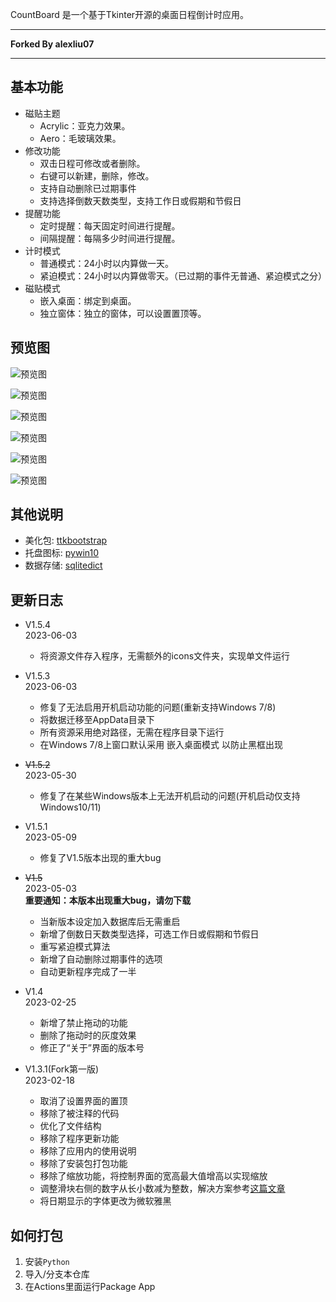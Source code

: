 CountBoard 是一个基于Tkinter开源的桌面日程倒计时应用。 
***
**Forked By alexliu07**
***
## 基本功能 


* 磁贴主题
   * Acrylic：亚克力效果。    
   * Aero：毛玻璃效果。
* 修改功能  
    * 双击日程可修改或者删除。
    * 右键可以新建，删除，修改。
    * 支持自动删除已过期事件
    * 支持选择倒数天数类型，支持工作日或假期和节假日
* 提醒功能  
    * 定时提醒：每天固定时间进行提醒。
    * 间隔提醒：每隔多少时间进行提醒。
* 计时模式
   * 普通模式：24小时以内算做一天。    
   * 紧迫模式：24小时以内算做零天。（已过期的事件无普通、紧迫模式之分）
* 磁贴模式
   * 嵌入桌面：绑定到桌面。    
   * 独立窗体：独立的窗体，可以设置置顶等。      
   
## 预览图

![预览图](screenshots/1.webp)

![预览图](screenshots/2.webp)  

![预览图](screenshots/3.webp)  

![预览图](screenshots/4.webp)

![预览图](screenshots/5.webp) 

![预览图](screenshots/6.webp) 



## 其他说明
* 美化包: [ttkbootstrap](https://github.com/israel-dryer/ttkbootstrap)
* 托盘图标: [pywin10](https://github.com/Gaoyongxian666/pywin10)
* 数据存储: [sqlitedict](https://github.com/Gaoyongxian666/pywin10)

## 更新日志
* V1.5.4<br>2023-06-03<br>
  * 将资源文件存入程序，无需额外的icons文件夹，实现单文件运行

* V1.5.3<br>2023-06-03<br>
  * 修复了无法启用开机启动功能的问题(重新支持Windows 7/8)
  * 将数据迁移至AppData目录下
  * 所有资源采用绝对路径，无需在程序目录下运行
  * 在Windows 7/8上窗口默认采用 嵌入桌面模式 以防止黑框出现

* ~~V1.5.2~~<br>2023-05-30<br>
   * 修复了在某些Windows版本上无法开机启动的问题(开机启动仅支持Windows10/11)

* V1.5.1<br>2023-05-09<br>
   * 修复了V1.5版本出现的重大bug

* ~~V1.5~~<br>2023-05-03<br>
   **重要通知：本版本出现重大bug，请勿下载**
   * 当新版本设定加入数据库后无需重启
   * 新增了倒数日天数类型选择，可选工作日或假期和节假日
   * 重写紧迫模式算法
   * 新增了自动删除过期事件的选项
   * 自动更新程序完成了一半

* V1.4<br>2023-02-25
   * 新增了禁止拖动的功能
   * 删除了拖动时的灰度效果
   * 修正了“关于”界面的版本号

* V1.3.1(Fork第一版)<br>2023-02-18
   * 取消了设置界面的置顶
   * 移除了被注释的代码
   * 优化了文件结构
   * 移除了程序更新功能
   * 移除了应用内的使用说明
   * 移除了安装包打包功能
   * 移除了缩放功能，将控制界面的宽高最大值增高以实现缩放
   * 调整滑块右侧的数字从长小数减为整数，解决方案参考<a href="https://www.coder.work/article/3156851">这篇文章</a>
   * 将日期显示的字体更改为微软雅黑

## 如何打包
1. 安装`Python`
2. 导入/分支本仓库
3. 在Actions里面运行Package App
